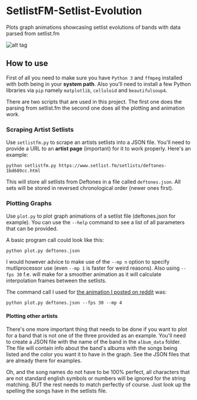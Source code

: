 # SetlistFM-Setlist-Evolution
Plots graph animations showcasing setlist evolutions of bands with data parsed from setlist.fm

![alt tag](https://github.com/Deconimus/SetlistFM-Setlist-Evolution/blob/master/pic.png)

## How to use

First of all you need to make sure you have `Python 3` and `ffmpeg` installed with both being in your **system path**. Also you'll need to install a few Python libraries via `pip` namely `matplotlib`, `celluloid` and `beautifulsoup4`.

There are two scripts that are used in this project. The first one does the parsing from setlist.fm the second one does all the plotting and animation work.

### Scraping Artist Setlists

Use `setlistfm.py` to scrape an artists setlists into a JSON file. You'll need to provide a URL to an **artist page** (important) for it to work properly. Here's an example:

    python setlistfm.py https://www.setlist.fm/setlists/deftones-1bd689cc.html
    
This will store all setlists from Deftones in a file called `deftones.json`. All sets will be stored in reversed chronological order (newer ones first).

### Plotting Graphs

Use `plot.py` to plot graph animations of a setlist file (deftones.json for example). You can use the `--help` command to see a list of all parameters that can be provided.

A basic program call could look like this:

    python plot.py deftones.json
    
I would however advice to make use of the `--mp n` option to specify mutliprocessor use (even `--mp 1` is faster for weird reasons).
Also using `--fps 30` f.e. will make for a smoother animation as it will calculate interpolation frames between the setlists.

The command call I used for [the animation I posted on reddit](https://www.reddit.com/r/deftones/comments/geil9d/deftones_setlist_evolution_according_to_setlistfm/) was:

    python plot.py deftones.json --fps 30 --mp 4
    
#### Plotting other artists

There's one more important thing that needs to be done if you want to plot for a band that is not one of the three provided as an example. You'll need to create a JSON file with the name of the band in the `album_data` folder. The file will contain info about the band's albums with the songs being listed and the color you want it to have in the graph. See the JSON files that are already there for examples.

Oh, and the song names do not have to be 100% perfect, all characters that are not standard english symbols or numbers will be ignored for the string matching. BUT the rest needs to match perfectly of course. Just look up the spelling the songs have in the setlists file.
